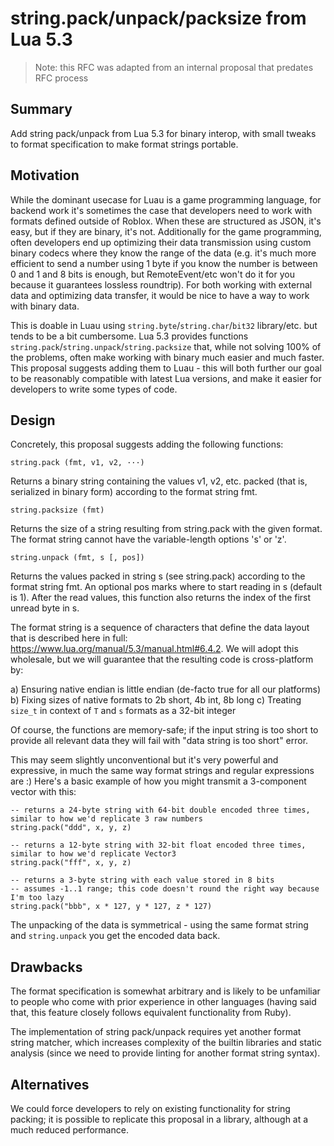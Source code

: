 # string.pack/unpack/packsize from Lua 5.3

> Note: this RFC was adapted from an internal proposal that predates RFC process

## Summary

Add string pack/unpack from Lua 5.3 for binary interop, with small tweaks to format specification to make format strings portable.

## Motivation

While the dominant usecase for Luau is a game programming language, for backend work it's sometimes the case that developers need to work with formats defined outside of Roblox. When these are structured as JSON, it's easy, but if they are binary, it's not. Additionally for the game programming, often developers end up optimizing their data transmission using custom binary codecs where they know the range of the data (e.g. it's much more efficient to send a number using 1 byte if you know the number is between 0 and 1 and 8 bits is enough, but RemoteEvent/etc won't do it for you because it guarantees lossless roundtrip). For both working with external data and optimizing data transfer, it would be nice to have a way to work with binary data.

This is doable in Luau using `string.byte`/`string.char`/`bit32` library/etc. but tends to be a bit cumbersome. Lua 5.3 provides functions `string.pack`/`string.unpack`/`string.packsize` that, while not solving 100% of the problems, often make working with binary much easier and much faster. This proposal suggests adding them to Luau - this will both further our goal to be reasonably compatible with latest Lua versions, and make it easier for developers to write some types of code.

## Design

Concretely, this proposal suggests adding the following functions:

```
string.pack (fmt, v1, v2, ···)
```

Returns a binary string containing the values v1, v2, etc. packed (that is, serialized in binary form) according to the format string fmt.

```
string.packsize (fmt)
```

Returns the size of a string resulting from string.pack with the given format. The format string cannot have the variable-length options 's' or 'z'.

```
string.unpack (fmt, s [, pos])
```

Returns the values packed in string s (see string.pack) according to the format string fmt. An optional pos marks where to start reading in s (default is 1). After the read values, this function also returns the index of the first unread byte in s.

The format string is a sequence of characters that define the data layout that is described here in full: https://www.lua.org/manual/5.3/manual.html#6.4.2. We will adopt this wholesale, but we will guarantee that the resulting code is cross-platform by:

a) Ensuring native endian is little endian (de-facto true for all our platforms)
b) Fixing sizes of native formats to 2b short, 4b int, 8b long
c) Treating `size_t` in context of `T` and `s` formats as a 32-bit integer

Of course, the functions are memory-safe; if the input string is too short to provide all relevant data they will fail with "data string is too short" error.

This may seem slightly unconventional but it's very powerful and expressive, in much the same way format strings and regular expressions are :) Here's a basic example of how you might transmit a 3-component vector with this:

```
-- returns a 24-byte string with 64-bit double encoded three times, similar to how we'd replicate 3 raw numbers
string.pack("ddd", x, y, z)

-- returns a 12-byte string with 32-bit float encoded three times, similar to how we'd replicate Vector3
string.pack("fff", x, y, z)

-- returns a 3-byte string with each value stored in 8 bits
-- assumes -1..1 range; this code doesn't round the right way because I'm too lazy
string.pack("bbb", x * 127, y * 127, z * 127)
```

The unpacking of the data is symmetrical - using the same format string and `string.unpack` you get the encoded data back.

## Drawbacks

The format specification is somewhat arbitrary and is likely to be unfamiliar to people who come with prior experience in other languages (having said that, this feature closely follows equivalent functionality from Ruby).

The implementation of string pack/unpack requires yet another format string matcher, which increases complexity of the builtin libraries and static analysis (since we need to provide linting for another format string syntax).

## Alternatives

We could force developers to rely on existing functionality for string packing; it is possible to replicate this proposal in a library, although at a much reduced performance.
